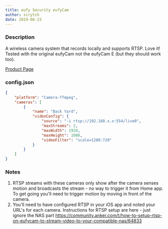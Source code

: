 ```yaml
---
title: eufy Security eufyCam
author: scrytch
date: 2019-06-23
---
```

### Description

A wireless camera system that records locally and supports RTSP. Love it! Tested with the original eufyCam not the eufyCam E (but they should work too).

[Product Page](https://www.eufylife.com/)

### config.json

```json
{
    "platform": "Camera-ffmpeg",
    "cameras": [
        {
            "name": "Back Yard",
            "videoConfig": {
                "source": "-i rtsp://192.168.x.x:554/live0",
                "maxStreams": 2,
                "maxWidth": 1920,
                "maxHeight": 1080,
                "videoFilter": "scale=1280:720"
            }
        }
    ]
}
```

### Notes

1. RTSP streams with these cameras only show after the camera senses motion and broadcasts the stream - no way to trigger it from Home app. To get going you'll need to trigger motion by moving in front of the camera.
2. You'll need to have configured RTSP in your iOS app and noted your URL's for each camera. Instructions for RTSP setup are here - just ignore the NAS part https://community.anker.com/t/how-to-setup-rtsp-on-eufycam-to-stream-video-to-your-compatible-nas/64833
